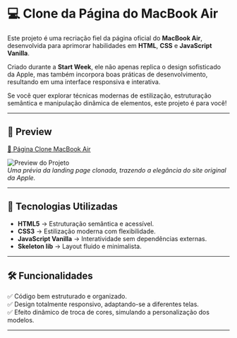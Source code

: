 # 💻 Clone da Página do MacBook Air

Este projeto é uma recriação fiel da página oficial do **MacBook Air**, desenvolvida para aprimorar habilidades em **HTML**, **CSS** e **JavaScript Vanilla**.  

Criado durante a **Start Week**, ele não apenas replica o design sofisticado da Apple, mas também incorpora boas práticas de desenvolvimento, resultando em uma interface responsiva e interativa.  

Se você quer explorar técnicas modernas de estilização, estruturação semântica e manipulação dinâmica de elementos, este projeto é para você!  

---

## 📸 Preview  

[🔗 Página Clone MacBook Air](https://devalinealien.github.io/start-week-macbook-page/)  

![Preview do Projeto](./src/assets/images/preview.jpg)  
*Uma prévia da landing page clonada, trazendo a elegância do site original da Apple.*  

---

## 🚀 Tecnologias Utilizadas  

- **HTML5** → Estruturação semântica e acessível.  
- **CSS3** → Estilização moderna com flexibilidade.  
- **JavaScript Vanilla** → Interatividade sem dependências externas.  
- **Skeleton lib** → Layout fluido e minimalista.  

---

## 🛠 Funcionalidades  

✅ Código bem estruturado e organizado.  
✅ Design totalmente responsivo, adaptando-se a diferentes telas.  
✅ Efeito dinâmico de troca de cores, simulando a personalização dos modelos.  

---

